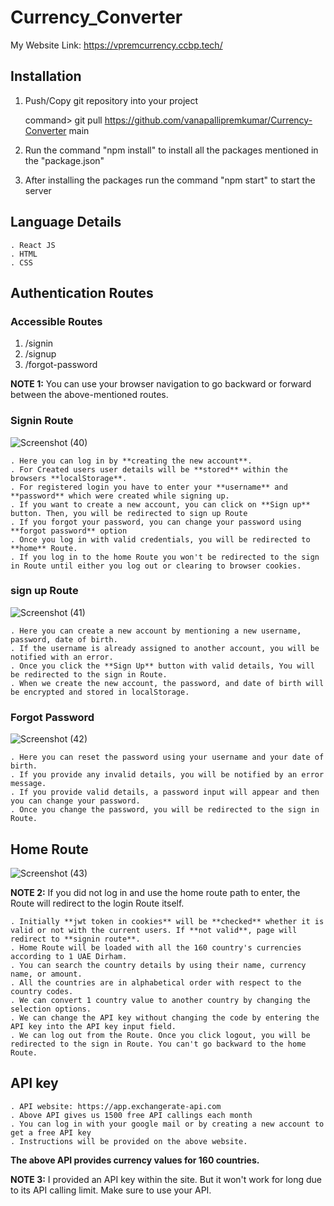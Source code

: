 # Currency_Converter

My Website Link: https://vpremcurrency.ccbp.tech/

## Installation

1. Push/Copy git repository into your project

   command> git pull https://github.com/vanapallipremkumar/Currency-Converter main

2. Run the command "npm install" to install all the packages mentioned in the
   "package.json"
3. After installing the packages run the command "npm start" to start the server

## Language Details

    . React JS
    . HTML
    . CSS

## Authentication Routes

### Accessible Routes

1. /signin
2. /signup
3. /forgot-password

**NOTE 1:** You can use your browser navigation to go backward or forward between the above-mentioned routes.

### Signin Route
![Screenshot (40)](https://user-images.githubusercontent.com/43847835/134758772-175f5e7d-c344-41cf-83ad-3df844e7a608.png)

    . Here you can log in by **creating the new account**.
    . For Created users user details will be **stored** within the browsers **localStorage**.
    . For registered login you have to enter your **username** and **password** which were created while signing up.
    . If you want to create a new account, you can click on **Sign up** button. Then, you will be redirected to sign up Route
    . If you forgot your password, you can change your password using **forgot password** option
    . Once you log in with valid credentials, you will be redirected to **home** Route.
    . If you log in to the home Route you won't be redirected to the sign in Route until either you log out or clearing to browser cookies.

### sign up Route
![Screenshot (41)](https://user-images.githubusercontent.com/43847835/134758774-50881896-2ced-4235-af32-247fc80afe43.png)


    . Here you can create a new account by mentioning a new username, password, date of birth.
    . If the username is already assigned to another account, you will be notified with an error.
    . Once you click the **Sign Up** button with valid details, You will be redirected to the sign in Route.
    . When we create the new account, the password, and date of birth will be encrypted and stored in localStorage.

### Forgot Password
![Screenshot (42)](https://user-images.githubusercontent.com/43847835/134758779-abea2dad-1559-4a1c-b932-4dad20253b7d.png)


    . Here you can reset the password using your username and your date of birth.
    . If you provide any invalid details, you will be notified by an error message.
    . If you provide valid details, a password input will appear and then you can change your password.
    . Once you change the password, you will be redirected to the sign in Route.

## Home Route
![Screenshot (43)](https://user-images.githubusercontent.com/43847835/134758785-eb256abb-5116-4268-b490-38531659115b.png)

**NOTE 2:** If you did not log in and use the home route path to enter, the
Route will redirect to the login Route itself.

    . Initially **jwt token in cookies** will be **checked** whether it is valid or not with the current users. If **not valid**, page will redirect to **signin route**.
	. Home Route will be loaded with all the 160 country's currencies according to 1 UAE Dirham.
    . You can search the country details by using their name, currency name, or amount.
    . All the countries are in alphabetical order with respect to the country codes.
    . We can convert 1 country value to another country by changing the selection options.
    . We can change the API key without changing the code by entering the API key into the API key input field.
    . We can log out from the Route. Once you click logout, you will be redirected to the sign in Route. You can't go backward to the home Route.

## API key

	. API website: https://app.exchangerate-api.com
	. Above API gives us 1500 free API callings each month
	. You can log in with your google mail or by creating a new account to get a free API key
	. Instructions will be provided on the above website.

**The above API provides currency values for 160 countries.**

**NOTE 3:** I provided an API key within the site. But it won't work for long due to its API calling limit. Make sure to use your API.
